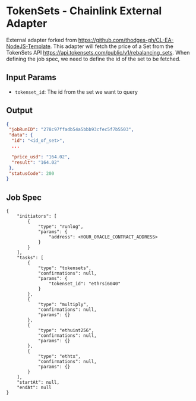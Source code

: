 # TokenSets - Chainlink External Adapter

External adapter forked from https://github.com/thodges-gh/CL-EA-NodeJS-Template. This adapter will fetch the price of a Set from the TokenSets API https://api.tokensets.com/public/v1/rebalancing_sets. When defining the job spec, we need to define the id of the set to be fetched.

## Input Params

- `tokenset_id`: The id from the set we want to query

## Output

```json
{
 "jobRunID": "278c97ffadb54a5bbb93cfec5f7b5503",
 "data": {
  "id": "<id_of_set>",
  ...

  "price_usd": "164.02",
  "result": "164.02"
 },
 "statusCode": 200
}
```

## Job Spec
```
{
	"initiators": [
		{
			"type": "runlog",
			"params": {
				"address": <YOUR_ORACLE_CONTRACT_ADDRESS>
			}
		}
	],
	"tasks": [
		{
			"type": "tokensets",
			"confirmations": null,
			"params": {
				"tokenset_id": "ethrsi6040"
			}
		},
		{
			"type": "multiply",
			"confirmations": null,
			"params": {}
		},
		{
			"type": "ethuint256",
			"confirmations": null,
			"params": {}
		},
		{
			"type": "ethtx",
			"confirmations": null,
			"params": {}
		}
	],
	"startAt": null,
	"endAt": null
}
```